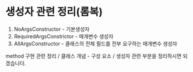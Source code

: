 # 생성자 관련 정리(롬복)
1. NoArgsConstructor - 기본생성자
2. RequiredArgsConstrictor - 매개변수 생성자
3. AllArgsConstructor - 클래스의 전체 필드를 전부 요구하는 매개변수 생성자

method 구현 관련 정리 / 클래스 개념 - 구성 요소 / 생성자 관련 부분을 정리하시면 되겠습니다.